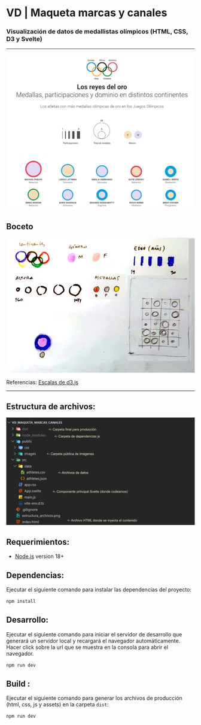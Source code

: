 # VD | Maqueta marcas y canales

### Visualización de datos de medallistas olímpicos (HTML, CSS, D3 y Svelte)

---


![Final](thumbnail-2.png)

## Boceto
![Boceto](thumbnail.jpg)

Referencias: [Escalas de d3.js](https://d3js.org/d3-scale)

---

## Estructura de archivos:
![VD](estructura_archivos.png)


## Requerimientos:

- [Node.js](https://nodejs.org/es/) version 18+

## Dependencias:
Ejecutar el siguiente comando para instalar las dependencias del proyecto:
```bash	
npm install
```

## Desarrollo:
Ejecutar el siguiente comando para iniciar el servidor de desarrollo que generará un servidor local y recargará el navegador automáticamente. Hacer click sobre la url que se muestra en la consola para abrir el navegador.

```bash	
npm run dev
```

## Build :
Ejecutar el siguiente comando para generar los archivos de producción (html, css, js y assets) en la carpeta `dist`:
```bash	
npm run dev
```